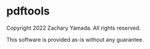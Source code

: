 # pdftools

Copyright 2022 Zachary Yamada.
All rights reserved.

This software is provided as-is without any guarantee.
